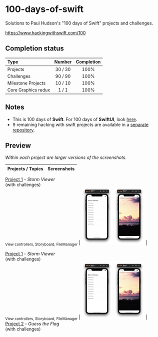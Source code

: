 # 100-days-of-swift

Solutions to Paul Hudson's "100 days of Swift" projects and challenges.

https://www.hackingwithswift.com/100

## Completion status

Type                | Number  | Completion
:---                |  :---:  |   :---:
Projects            | 30 / 30 | 100%
Challenges          | 90 / 90 | 100%
Milestone Projects  | 10 / 10 | 100%
Core Graphics redux |  1 / 1  | 100%

## Notes
- This is 100 days of **Swift**. For 100 days of **SwiftUI**, look [here](https://github.com/clarknt/100-days-of-swiftui). 
- 9 remaining hacking with swift projects are available in a [separate repository](https://github.com/clarknt/hacking-with-swift).

## Preview

*Within each project are larger versions of the screenshots.*

Projects / Topics                                                                                                                                                            | Screenshots
---                                                                                                                                                                          |---


[Project 1](01-Project1) - *Storm Viewer* <br/>(with challenges)                                         <br/><sub> View controllers, Storyboard, FileManager                               </sub> | ![screen1](01-Project1/screenshots/small/screen01.png) ![screen2](01-Project1/screenshots/small/screen02.png) |

[Project 1](01-Project1) - *Storm Viewer* <br/>(with challenges)                                         <br/><sub> View controllers, Storyboard, FileManager                               </sub> | ![screen1](01-Project1/screenshots/small/screen01.png) ![screen2](01-Project1/screenshots/small/screen02.png) |
[Project 2](02-Project2) - *Guess the Flag* <br/>(with challenges)     
